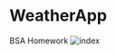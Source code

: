 # WeatherApp
BSA Homework
![index](https://user-images.githubusercontent.com/5454020/27907338-eeafccea-624f-11e7-9c7f-a45bb9c7132b.png)

